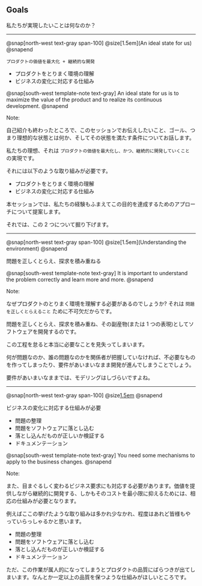 ## Goals

私たちが実現したいことは何なのか？

---

@snap[north-west text-gray span-100]
@size[1.5em](An ideal state for us)
@snapend

`プロダクトの価値を最大化 + 継続的な開発`

* プロダクトをとりまく環境の理解
* ビジネスの変化に対応する仕組み

@snap[south-west template-note text-gray]
An ideal state for us is to maximize the value of the product and to realize its continuous development.
@snapend

Note:

自己紹介も終わったところで、このセッションでお伝えしたいこと、ゴール、つまり理想的な状態とは何か、そしてその状態を満たす条件についてお話します。

私たちの理想、それは `プロダクトの価値を最大化し、かつ、継続的に開発していくこと` の実現です。

それには以下のような取り組みが必要です。

* プロダクトをとりまく環境の理解
* ビジネスの変化に対応する仕組み

本セッションでは、私たちの経験もふまえてこの目的を達成するためのアプローチについて提案します。

それでは、この 2 つについて掘り下げます。

--- 

@snap[north-west text-gray span-100]
@size[1.5em](Understanding the environment)
@snapend

問題を正しくとらえ、探求を積み重ねる

@snap[south-west template-note text-gray]
It is important to understand the problem correctly and learn more and more.
@snapend

Note:

なぜプロダクトのとりまく環境を理解する必要があるのでしょうか? それは `問題を正しくとらえること` ために不可欠だからです。

問題を正しくとらえ、探求を積み重ね、その副産物(または 1 つの表現)としてソフトウェアを開発するのです。

この工程を怠ると本当に必要なことを見失ってしまいます。

何が問題なのか、誰の問題なのかを関係者が把握していなければ、不必要なものを作ってしまったり、要件があいまいなまま開発が進んでしまうことでしょう。

要件があいまいなままでは、モデリングはしづらいですよね。

---

@snap[north-west text-gray span-100]
@size[1.5em](Mechanisms)
@snapend

ビジネスの変化に対応する仕組みが必要

* 問題の整理
* 問題をソフトウェアに落とし込む
* 落とし込んだものが正しいか検証する
* ドキュメンテーション

@snap[south-west template-note text-gray]
You need some mechanisms to apply to the business changes.
@snapend

Note:

また、目まぐるしく変わるビジネス要求にも対応する必要があります。価値を提供しながら継続的に開発する、しかもそのコストを最小限に抑えるためには、相応の仕組みが必要となります。

例えばここの挙げたような取り組みは多かれ少なかれ、程度はあれど皆様もやっていらっしゃるかと思います。

* 問題の整理
* 問題をソフトウェアに落とし込む
* 落とし込んだものが正しいか検証する
* ドキュメンテーション

ただ、この作業が属人的になってしまうとプロダクトの品質にばらつきが出てしまいます。なんとか一定以上の品質を保つような仕組みがほしいところです。
